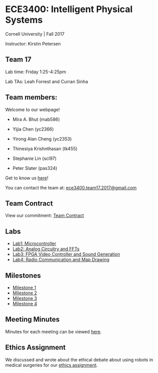 # ECE3400: Intelligent Physical Systems 
Cornell University | Fall 2017

Instructor: Kirstin Petersen

## Team 17
Lab time: Friday 1:25-4:25pm

Lab TAs: Leah Forrest and Curran Sinha


## Team members:
Welcome to our webpage!

* Mira A. Bhut (mab586) 

* Yijia Chen (yc2366)

* Yirong Alan Cheng (yc2353)

* Thinesiya Krishnthasan (tk455)

* Stephanie Lin (scl97)

* Peter Slater (pas324)

Get to know us [here](./about_us.md)!

You can contact the team at: ece3400.team17.2017@gmail.com

## Team Contract
View our commitment: [Team Contract](./team_contract.md)

## Labs 
* [Lab1: Microcontroller](./lab1.md)
* [Lab2: Analog Circuitry and FFTs](./lab2.md)
* [Lab3: FPGA Video Controller and Sound Generation](./lab3.md)
* [Lab4: Radio Communication and Map Drawing](./lab4.md)

## Milestones
* [Milestone 1](./milestone1.md)
* [Milestone 2](./milestone2.md)
* [Milestone 3](./milestone3.md)
* [Milestone 4](./milestone4.md)

## Meeting Minutes
Minutes for each meeting can be viewed [here](./meeting_min.md).

## Ethics Assignment
We discussed and wrote about the ethical debate about using robots in medical surgeries for our [ethics assignment](./ethics.md).








